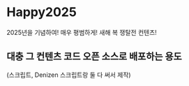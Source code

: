 # Happy2025

2025년을 기념하여! 매우 평범하게!
새해 복 쟁탈전 컨텐츠!

## 대충 그 컨텐츠 코드 오픈 소스로 배포하는 용도
(스크립트, Denizen 스크립트랑 둘 다 써서 제작)
